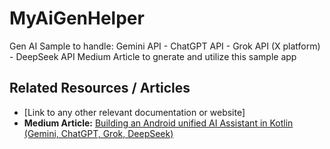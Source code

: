 # MyAiGenHelper
Gen AI Sample to handle: Gemini API - ChatGPT API - Grok API (X platform) - DeepSeek API
Medium Article to gnerate and utilize this sample app

## Related Resources / Articles

* [Link to any other relevant documentation or website]
* **Medium Article:** [Building an Android unified AI Assistant in Kotlin (Gemini, ChatGPT, Grok, DeepSeek)](https://medium.com/@david.lmn/android-app-with-ai-integration-gemini-and-chatgpt-27d9303ebb3a)
